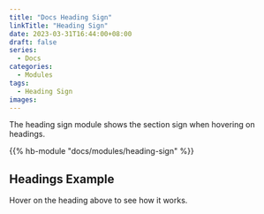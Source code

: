 ```yaml
---
title: "Docs Heading Sign"
linkTitle: "Heading Sign"
date: 2023-03-31T16:44:00+08:00
draft: false
series:
  - Docs
categories:
  - Modules
tags:
  - Heading Sign
images:
---
```


The heading sign module shows the section sign when hovering on headings.

<!--more-->

{{% hb-module "docs/modules/heading-sign" %}}

## Headings Example

Hover on the heading above to see how it works.
